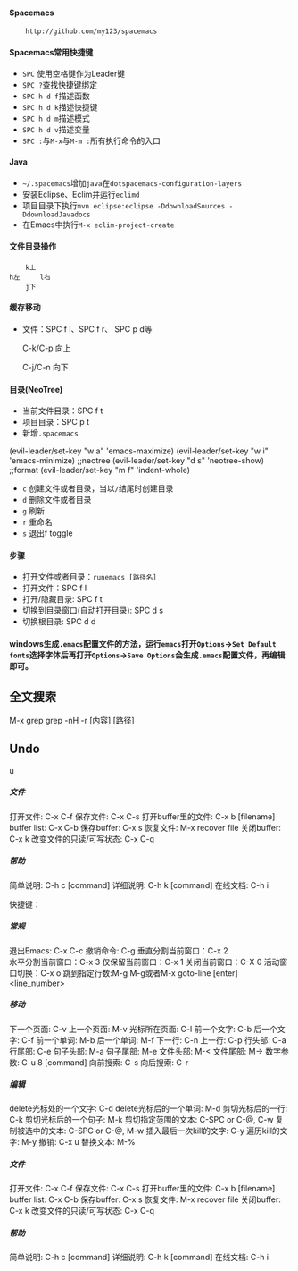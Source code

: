 ﻿#### Spacemacs

        http://github.com/my123/spacemacs

#### Spacemacs常用快捷键
+ `SPC` 使用空格键作为Leader键
+ `SPC ?`查找快捷键绑定
+ `SPC h d f`描述函数
+ `SPC h d k`描述快捷键
+ `SPC h d m`描述模式
+ `SPC h d v`描述变量
+ `SPC :`与`M-x`与`M-m :`所有执行命令的入口

#### Java
+ `~/.spacemacs`增加`java`在`dotspacemacs-configuration-layers`
+ 安装Eclipse、Eclim并运行`eclimd`
+ 项目目录下执行`mvn eclipse:eclipse -DdownloadSources -DdownloadJavadocs`
+ 在Emacs中执行`M-x eclim-project-create`

#### 文件目录操作

        k上
    h左     l右
        j下

#### 缓存移动
+ 文件：SPC f l、SPC f r、 SPC p d等

    C-k/C-p 向上
    
    C-j/C-n 向下


#### 目录(NeoTree)
+ 当前文件目录：SPC f t
+ 项目目录：SPC p t
+ 新增`.spacemacs`

(evil-leader/set-key "w a" 'emacs-maximize)
(evil-leader/set-key "w i" 'emacs-minimize)
;;neotree
(evil-leader/set-key "d s" 'neotree-show)
;;format
(evil-leader/set-key "m f" 'indent-whole)
+ `c` 创建文件或者目录，当以`/`结尾时创建目录
+ `d` 删除文件或者目录
+ `g` 刷新
+ `r` 重命名 
+ `s` 退出f toggle

#### 步骤
* 打开文件或者目录：`runemacs [路径名]`
* 打开文件：SPC f l
* 打开/隐藏目录: SPC f t
* 切换到目录窗口(自动打开目录): SPC d s
* 切换根目录: SPC d d

#### windows生成`.emacs`配置文件的方法，运行`emacs`打开`Options`->`Set Default fonts`选择字体后再打开`Options`->`Save Options`会生成`.emacs`配置文件，再编辑即可。
## 全文搜索

  M-x grep
  grep -nH -r [内容] [路径]

## Undo

  <C-x> u

##### 文件 #####
打开文件: C-x C-f
保存文件: C-x C-s
打开buffer里的文件: C-x b [filename]
buffer list: C-x C-b
保存buffer: C-x s
恢复文件: M-x recover file
关闭buffer: C-x k
改变文件的只读/可写状态: C-x C-q

##### 帮助 #####
简单说明: C-h c [command]
详细说明: C-h k [command]
在线文档: C-h i

快捷键：
##### 常规 #####
退出Emacs: C-x C-c
撤销命令: C-g
垂直分割当前窗口：C-x 2   
水平分割当前窗口：C-x 3
仅保留当前窗口：C-x 1
关闭当前窗口：C-X 0
活动窗口切换：C-x o
跳到指定行数:M-g M-g或者M-x goto-line [enter] <line_number>
##### 移动 #####
下一个页面: C-v
上一个页面: M-v
光标所在页面: C-l
前一个文字: C-b
后一个文字: C-f
前一个单词: M-b
后一个单词: M-f
下一行: C-n
上一行: C-p
行头部: C-a
行尾部: C-e
句子头部: M-a
句子尾部: M-e
文件头部: M-<
文件尾部: M->
数字参数: C-u 8 [command]
向前搜索: C-s
向后搜索: C-r

##### 编辑 #####
delete光标处的一个文字: C-d
delete光标后的一个单词: M-d
剪切光标后的一行: C-k
剪切光标后的一个句子: M-k
剪切指定范围的文本: C-SPC or C-@, C-w
复制被选中的文本: C-SPC or C-@, M-w
插入最后一次kill的文字: C-y
遍历kill的文字: M-y
撤销: C-x u
替换文本: M-%

##### 文件 #####
打开文件: C-x C-f
保存文件: C-x C-s
打开buffer里的文件: C-x b [filename]
buffer list: C-x C-b
保存buffer: C-x s
恢复文件: M-x recover file
关闭buffer: C-x k
改变文件的只读/可写状态: C-x C-q

##### 帮助 #####
简单说明: C-h c [command]
详细说明: C-h k [command]
在线文档: C-h i
